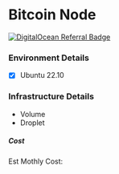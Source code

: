 # Bitcoin Node

[![DigitalOcean Referral Badge](https://web-platforms.sfo2.digitaloceanspaces.com/WWW/Badge%203.svg)](https://www.digitalocean.com/?refcode=5dfad02644be&utm_campaign=Referral_Invite&utm_medium=Referral_Program&utm_source=badge)

### Environment Details

- [x] Ubuntu 22.10

### Infrastructure Details

- Volume
- Droplet

##### Cost

Est Mothly Cost: <put cost est. here>
